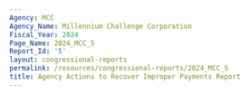 ```yaml
---
Agency: MCC
Agency_Name: Millennium Challenge Corporation
Fiscal_Year: 2024
Page_Name: 2024_MCC_5
Report_Id: '5'
layout: congressional-reports
permalink: /resources/congressional-reports/2024_MCC_5
title: Agency Actions to Recover Improper Payments Report
---
```

